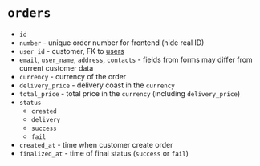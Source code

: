 # `orders`

* `id`
* `number` - unique order number for frontend (hide real ID)
* `user_id` - customer, FK to [users](users.md)
* `email`, `user_name`, `address`, `contacts` - fields from forms may differ from current customer data
* `currency` - currency of the order
* `delivery_price` - delivery coast in the `currency`
* `total_price` - total price in the `currency` (including `delivery_price`)
* `status`
    * `created`
    * `delivery`
    * `success`
    * `fail`
* `created_at` - time when customer create order
* `finalized_at` - time of final status (`success` or `fail`)
